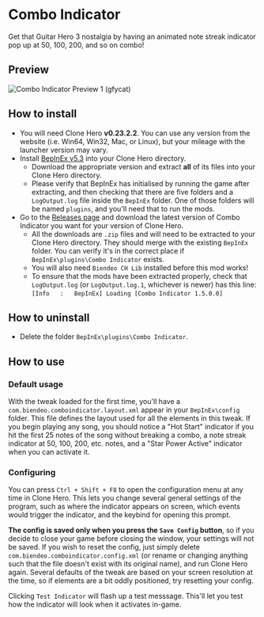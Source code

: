 # Combo Indicator
Get that Guitar Hero 3 nostalgia by having an animated note streak indicator pop up at 50, 100, 200, and so on combo!

## Preview
![Combo Indicator Preview 1 (gfycat)](https://giant.gfycat.com/GreenThickIndianrockpython.gif)

## How to install
- You will need Clone Hero **v0.23.2.2**. You can use any version from the website (i.e. Win64, Win32, Mac, or Linux), but your mileage with the launcher version may vary.
- Install [BepInEx v5.3](https://github.com/BepInEx/BepInEx/releases/tag/v5.3) into your Clone Hero directory.
  - Download the appropriate version and extract **all** of its files into your Clone Hero directory.
  - Please verify that BepInEx has initialised by running the game after extracting, and then checking that there are five folders and a `LogOutput.log` file inside the `BepInEx` folder. One of those folders will be named `plugins`, and you'll need that to run the mods.
- Go to the [Releases page](https://github.com/Biendeo/My-Clone-Hero-Tweaks/releases) and download the latest version of Combo Indicator you want for your version of Clone Hero.
    - All the downloads are `.zip` files and will need to be extracted to your Clone Hero directory. They should merge with the existing `BepInEx` folder. You can verify it's in the correct place if `BepInEx\plugins\Combo Indicator` exists.
    - You will also need `Biendeo CH Lib` installed before this mod works!
    - To ensure that the mods have been extracted properly, check that `LogOutput.log` (or `LogOutput.log.1`, whichever is newer) has this line: `[Info   :   BepInEx] Loading [Combo Indicator 1.5.0.0]`

## How to uninstall
- Delete the folder `BepInEx\plugins\Combo Indicator`.

## How to use
### Default usage
With the tweak loaded for the first time, you'll have a `com.biendeo.comboindicator.layout.xml` appear in your `BepInEx\config` folder. This file defines the layout used for all the elements in this tweak. If you begin playing any song, you should notice a "Hot Start" indicator if you hit the first 25 notes of the song without breaking a combo, a note streak indicator at 50, 100, 200, etc. notes, and a "Star Power Active" indicator when you can activate it.

### Configuring
You can press `Ctrl + Shift + F8` to open the configuration menu at any time in Clone Hero. This lets you change several general settings of the program, such as where the indicator appears on screen, which events would trigger the indicator, and the keybind for opening this prompt.

**The config is saved only when you press the `Save Config` button**, so if you decide to close your game before closing the window, your settings will not be saved. If you wish to reset the config, just simply delete `com.biendeo.comboindicator.config.xml` (or rename or changing anything such that the file doesn't exist with its original name), and run Clone Hero again. Several defaults of the tweak are based on your screen resolution at the time, so if elements are a bit oddly positioned, try resetting your config.

Clicking `Test Indicator` will flash up a test messsage. This'll let you test how the indicator will look when it activates in-game.